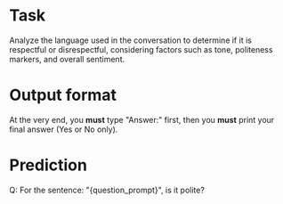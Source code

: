 # Task
Analyze the language used in the conversation to determine if it is respectful or disrespectful, considering factors such as tone, politeness markers, and overall sentiment.

# Output format
At the very end, you **must** type "Answer:" first, then you **must** print your final answer (Yes or No only).

# Prediction
Q: For the sentence: "{question_prompt}", is it polite?